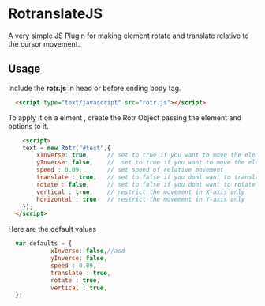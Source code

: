 <h1>RotranslateJS</h1>

<p>A very simple JS Plugin for making element rotate and translate relative to the cursor movement.<p>

<h2>Usage</h2>

<p>Include the <strong>rotr.js</strong> in head or before ending body tag.</p>

```html
  <script type="text/javascript" src="rotr.js"></script>
```

To apply it on a elment , create the Rotr Object passing the element and options to it.

```html
    <script>
  	text = new Rotr("#text",{
		xInverse: true,     // set to true if you want to move the element opposite to cursor movement in X-Axis
		yInverse: false,    //  set to true if you want to move the element opposite to cursor movement  in Y-Axis
		speed : 0.09,       // set speed of relative movement
		translate : true,   // set to false if you dont want to translate the element
		rotate : false,     // set to false if you dont want to rotate the element
		vertical : true,    // restrict the movement in X-axis only
		horizontal : true   // restrict the movement in Y-axis only
  	});
  </script>
```

<p>Here are the default values</p>

```js
  var defaults = {
			xInverse: false,//asd
			yInverse: false,
			speed : 0.09,
			translate : true,
			rotate : true,
			vertical : true,
  };
```

